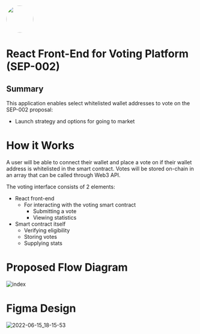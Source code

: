 <img src="https://user-images.githubusercontent.com/33762147/155625647-55c69f06-e0ea-44a8-a425-7aa086c329c5.png" style="border-radius:50%;width:72px;">

# React Front-End for Voting Platform (SEP-002)

## Summary

This application enables select whitelisted wallet addresses to vote on the SEP-002 proposal:
* Launch strategy and options for going to market

# How it Works

A user will be able to connect their wallet and place a vote on if their wallet address is whitelisted in the smart contract. Votes will be stored on-chain in an array that can be called through Web3 API.

The voting interface consists of 2 elements:

* React front-end
  *  For interacting with the voting smart contract
     * Submitting a vote
     * Viewing statistics
* Smart contract itself
  * Verifying eligibility 
  * Storing votes
  * Supplying stats

# Proposed Flow Diagram

![index](https://user-images.githubusercontent.com/33762147/169864155-b5f425c1-09fd-4cbf-bc4c-1fd437cbfe97.png)

# Figma Design

![2022-06-15_18-15-53](https://user-images.githubusercontent.com/33762147/173963247-a91c26a9-c0fe-482b-ac37-f6dce3f24001.jpg)
